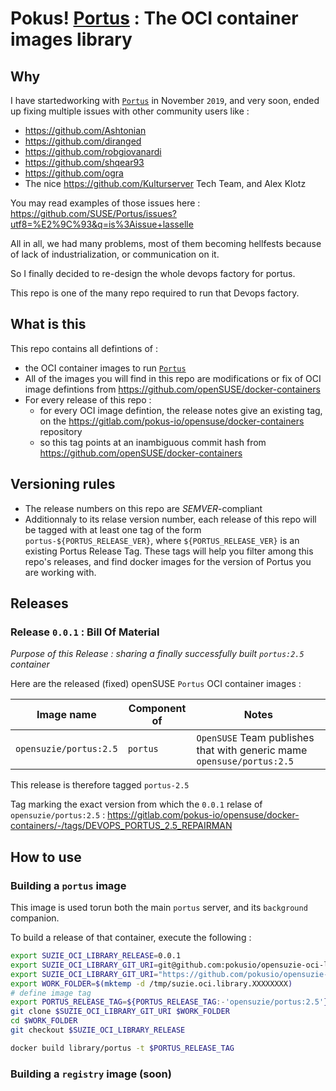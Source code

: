 # Pokus! [Portus](#) : The OCI container images library

## Why

I have startedworking with [`Portus`](https://github.com/SUSE/portus) in November `2019`, and
very soon, ended up fixing multiple issues with other community users like :

* https://github.com/Ashtonian
* https://github.com/diranged
* https://github.com/robgiovanardi
* https://github.com/shqear93
* https://github.com/ogra
* The nice https://github.com/Kulturserver Tech Team, and Alex Klotz

You may read examples of those issues here : https://github.com/SUSE/Portus/issues?utf8=%E2%9C%93&q=is%3Aissue+lasselle

All in all, we had many problems, most of them becoming hellfests because of lack of industrialization, or communication on it.

So I finally decided to re-design the whole devops factory for portus.

This repo is one of the many repo required to run that Devops factory.

## What is this

This repo contains all defintions of :
* the OCI container images to run [`Portus`](https://github.com/SUSE/portus)
* All of the images you will find in this repo are modifications or fix of OCI image defintions from https://github.com/openSUSE/docker-containers
* For every release of this repo :
  * for every OCI image defintion, the release notes give an existing tag, on the https://gitlab.com/pokus-io/opensuse/docker-containers repository
  * so this tag points at an inambiguous commit hash from https://github.com/openSUSE/docker-containers




## Versioning rules

* The release numbers on this repo are _SEMVER_-compliant
* Additionnaly to its relase version number, each release of this repo will be tagged with at least one tag of the form `portus-${PORTUS_RELEASE_VER}`, where `${PORTUS_RELEASE_VER}` is an existing Portus Release Tag. These tags will help you filter among this repo's releases, and find docker images for the version of Portus you are working with.

## Releases

### Release `0.0.1` : Bill Of Material

_Purpose of this Release : sharing a finally successfully built `portus:2.5` container_

Here are the released (fixed) openSUSE `Portus` OCI container images  :

| Image name              | Component of     | Notes             |
|------------------------ |----------------- |------------------ |
| `opensuzie/portus:2.5`  | `portus`         | `OpenSUSE` Team publishes that with generic mame `opensuse/portus:2.5` |

This release is therefore tagged `portus-2.5`

Tag marking the exact version from which the `0.0.1` relase of `opensuzie/portus:2.5` : https://gitlab.com/pokus-io/opensuse/docker-containers/-/tags/DEVOPS_PORTUS_2.5_REPAIRMAN


## How to use

### Building a `portus` image

This image is used torun both the main `portus` server, and its `background` companion.

To build a release of that container, execute the following :


```bash
export SUZIE_OCI_LIBRARY_RELEASE=0.0.1
export SUZIE_OCI_LIBRARY_GIT_URI=git@github.com:pokusio/opensuzie-oci-library.git
export SUZIE_OCI_LIBRARY_GIT_URI="https://github.com/pokusio/opensuzie-oci-library.git"
export WORK_FOLDER=$(mktemp -d /tmp/suzie.oci.library.XXXXXXXX)
# define image tag
export PORTUS_RELEASE_TAG=${PORTUS_RELEASE_TAG:-'opensuzie/portus:2.5'}
git clone $SUZIE_OCI_LIBRARY_GIT_URI $WORK_FOLDER
cd $WORK_FOLDER
git checkout $SUZIE_OCI_LIBRARY_RELEASE

docker build library/portus -t $PORTUS_RELEASE_TAG


```

### Building a `registry` image (soon)

